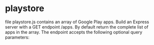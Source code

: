 # playstore
file playstore.js contains an array of Google Play apps. Build an Express server with a GET endpoint /apps. By default return the complete list of apps in the array. The endpoint accepts the following optional query parameters:
